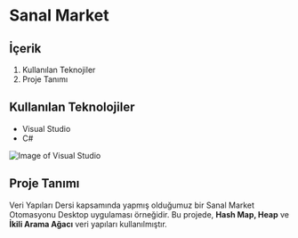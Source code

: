 # Sanal Market

## İçerik

  1. Kullanılan Teknojiler
  2. Proje Tanımı

## Kullanılan Teknolojiler

  + Visual Studio
  + C#

![Image of Visual Studio](https://huseyinyaman.com/wp-content/uploads/2020/01/VisualStudioCLogo.png)

## Proje Tanımı

Veri Yapıları Dersi kapsamında yapmış olduğumuz bir Sanal Market Otomasyonu Desktop uygulaması örneğidir.
Bu projede, **Hash Map, Heap** ve **İkili Arama Ağacı** veri yapıları kullanılmıştır.
